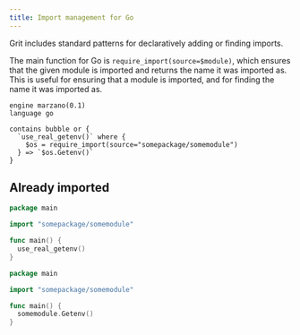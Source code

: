 ```yaml
---
title: Import management for Go
---
```


Grit includes standard patterns for declaratively adding or finding imports.

The main function for Go is `require_import(source=$module)`, which ensures that the given module is imported and returns the name it was imported as. This is useful for ensuring that a module is imported, and for finding the name it was imported as.

```grit
engine marzano(0.1)
language go

contains bubble or {
  `use_real_getenv()` where {
    $os = require_import(source="somepackage/somemodule")
  } => `$os.Getenv()`
}
```

## Already imported

```go
package main

import "somepackage/somemodule"

func main() {
  use_real_getenv()
}
```

```go
package main

import "somepackage/somemodule"

func main() {
  somemodule.Getenv()
}
```

